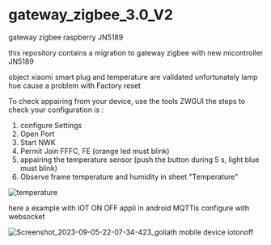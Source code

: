 # gateway_zigbee_3.0_V2
gateway zigbee raspberry JN5189


this repository contains a migration to gateway zigbee with new micontroller JN5189

object xiaomi smart plug and temperature are validated
unfortunately lamp hue cause a problem with Factory reset

To check appairing from your device, use the tools ZWGUI
the steps to check your configuration is :
1. configure Settings
2. Open Port
3. Start NWK
4. Permit Join FFFC, FE (orange led must blink)
5. appairing the temperature sensor (push the button during 5 s, light blue must blink)
6. Observe frame temperature and humidity in sheet "Temperature"


![temperature](https://github.com/monk31/gateway_zigbee_3.0_V2/assets/13630510/ba42cc73-4537-46f8-b381-f608dbb3a6d1)




here a example with IOT ON OFF appli in android
MQTTis configure with websocket


![Screenshot_2023-09-05-22-07-34-423_goliath mobile device iotonoff](https://github.com/monk31/gateway_zigbee_3.0_V2/assets/13630510/fc2f73b4-cfee-42c8-924c-7437e4dd658e)
